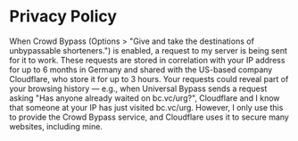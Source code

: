 # Privacy Policy

When Crowd Bypass (Options > "Give and take the destinations of unbypassable shorteners.") is enabled, a request to my server is being sent for it to work.
These requests are stored in correlation with your IP address for up to 6 months in Germany and shared with the US-based company Cloudflare, who store it for up to 3 hours.
Your requests could reveal part of your browsing history — e.g., when Universal Bypass sends a request asking "Has anyone already waited on bc.vc/urg?", Cloudflare and I know that someone at your IP has just visited bc.vc/urg.
However, I only use this to provide the Crowd Bypass service, and Cloudflare uses it to secure many websites, including mine.
